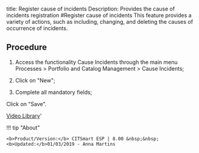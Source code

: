 title: Register cause of incidents 
Description: Provides the cause of incidents registration
#Register cause of incidents
This feature provides a variety of actions, such as including, changing, and deleting the causes of occurrence of incidents.

Procedure
-------------

1.  Access the functionality Cause Incidents through the main menu Processes \>
    Portfolio and Catalog Management \> Cause Incidents;

2.  Click on "New";

3.  Complete all mandatory fields;

Click on "Save".


<i class='fa fa-youtube-play  fa-2x' style='color:#97ce17;vertical-align: middle;'> </i> [Video Library](https://www.youtube.com/playlist?list=PLB5qK2uzf2RPsG8HdkE7qEHB39yEI_T8y)'

!!! tip "About"

    <b>Product/Version:</b> CITSmart ESP | 8.00 &nbsp;&nbsp;
    <b>Updated:</b>01/03/2019 - Anna Martins
